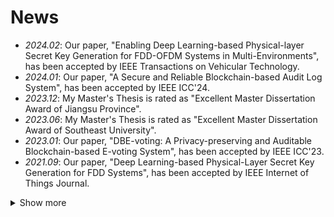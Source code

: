 # News
- *2024.02*: Our paper, "Enabling Deep Learning-based Physical-layer Secret Key Generation for FDD-OFDM Systems in Multi-Environments", has been accepted by IEEE Transactions on Vehicular Technology.
- *2024.01*: Our paper, "A Secure and Reliable Blockchain-based Audit Log System", has been accepted by IEEE ICC'24.
- *2023.12*: My Master's Thesis is rated as "Excellent Master Dissertation Award of Jiangsu Province".
- *2023.06*: My Master's Thesis is rated as "Excellent Master Dissertation Award of Southeast University".
- *2023.01*: Our paper, "DBE-voting: A Privacy-preserving and Auditable Blockchain-based E-voting System", has been accepted by IEEE ICC'23.
- *2021.09*: Our paper, "Deep Learning-based Physical-Layer Secret Key Generation for FDD Systems", has been accepted by IEEE Internet of Things Journal.
<details>
<summary>Show more</summary>
<ul>
  <li><em>2021.07</em>: Our paper, "Secret Key Generation for FDD Systems Based on Complex-Valued Neural Network", has been accepted by IEEE VTC-2021FALL.</li>
  <li><em>2021.01</em>: Our paper, "Secret Key Generation Scheme Based on Generative Adversarial Networks in FDD Systems", has been accepted by IEEE INFOCOM WKSHPS.</li>
</ul>
</details>

